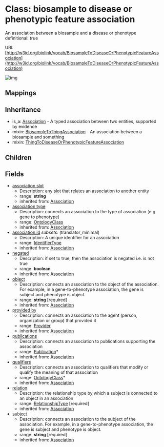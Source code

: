 # Class: biosample to disease or phenotypic feature association


An association between a biosample and a disease or phenotype
  definitional: true

URI: [http://w3id.org/biolink/vocab/BiosampleToDiseaseOrPhenotypicFeatureAssociation](http://w3id.org/biolink/vocab/BiosampleToDiseaseOrPhenotypicFeatureAssociation)

![img](http://yuml.me/diagram/nofunky;dir:TB/class/\[BiosampleToDiseaseOrPhenotypicFeatureAssociation|id(i):identifier_type%20%3F;object(i):string;negated(i):boolean%20%3F;association_slot(i):string%20%3F]-%20subject(i)>\[Biosample],%20\[BiosampleToDiseaseOrPhenotypicFeatureAssociation]-%20provided%20by(i)%20%3F>\[Provider],%20\[BiosampleToDiseaseOrPhenotypicFeatureAssociation]-%20publications(i)%20*>\[Publication],%20\[BiosampleToDiseaseOrPhenotypicFeatureAssociation]-%20qualifiers(i)%20*>\[OntologyClass],%20\[BiosampleToDiseaseOrPhenotypicFeatureAssociation]-%20association%20type(i)%20%3F>\[OntologyClass],%20\[BiosampleToDiseaseOrPhenotypicFeatureAssociation]-%20relation(i)>\[RelationshipType],%20\[BiosampleToDiseaseOrPhenotypicFeatureAssociation]uses%20-.->\[BiosampleToThingAssociation],%20\[BiosampleToDiseaseOrPhenotypicFeatureAssociation]uses%20-.->\[ThingToDiseaseOrPhenotypicFeatureAssociation],%20\[Association]^-\[BiosampleToDiseaseOrPhenotypicFeatureAssociation])
## Mappings

## Inheritance

 *  is_a: [Association](Association.md) - A typed association between two entities, supported by evidence
 *  mixin: [BiosampleToThingAssociation](BiosampleToThingAssociation.md) - An association between a biosample and something
 *  mixin: [ThingToDiseaseOrPhenotypicFeatureAssociation](ThingToDiseaseOrPhenotypicFeatureAssociation.md)
## Children

## Fields

 * [association slot](association_slot.md)
    * Description: any slot that relates an association to another entity
    * range: **string**
    * inherited from: [Association](Association.md)
 * [association type](association_type.md)
    * Description: connects an association to the type of association (e.g. gene to phenotype)
    * range: [OntologyClass](OntologyClass.md)
    * inherited from: [Association](Association.md)
 * [association.id](association_id.md) *subsets*: (translator_minimal)
    * Description: A unique identifier for an association
    * range: [IdentifierType](IdentifierType.md)
    * inherited from: [Association](Association.md)
 * [negated](negated.md)
    * Description: if set to true, then the association is negated i.e. is not true
    * range: **boolean**
    * inherited from: [Association](Association.md)
 * [object](object.md)
    * Description: connects an association to the object of the association. For example, in a gene-to-phenotype association, the gene is subject and phenotype is object.
    * range: **string** [required]
    * inherited from: [Association](Association.md)
 * [provided by](provided_by.md)
    * Description: connects an association to the agent (person, organization or group) that provided it
    * range: [Provider](Provider.md)
    * inherited from: [Association](Association.md)
 * [publications](publications.md)
    * Description: connects an association to publications supporting the association
    * range: [Publication](Publication.md)*
    * inherited from: [Association](Association.md)
 * [qualifiers](qualifiers.md)
    * Description: connects an association to qualifiers that modify or qualify the meaning of that association
    * range: [OntologyClass](OntologyClass.md)*
    * inherited from: [Association](Association.md)
 * [relation](relation.md)
    * Description: the relationship type by which a subject is connected to an object in an association
    * range: [RelationshipType](RelationshipType.md) [required]
    * inherited from: [Association](Association.md)
 * [subject](subject.md)
    * Description: connects an association to the subject of the association. For example, in a gene-to-phenotype association, the gene is subject and phenotype is object.
    * range: **string** [required]
    * inherited from: [Association](Association.md)
